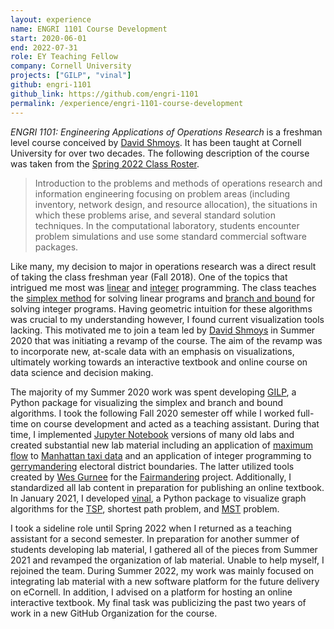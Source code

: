 ```yaml
---
layout: experience
name: ENGRI 1101 Course Development
start: 2020-06-01
end: 2022-07-31
role: EY Teaching Fellow
company: Cornell University
projects: ["GILP", "vinal"]
github: engri-1101
github_link: https://github.com/engri-1101
permalink: /experience/engri-1101-course-development
---
```


*ENGRI 1101: Engineering Applications of Operations Research* is a freshman
level course conceived by [David Shmoys][dbs]. It has been taught at Cornell
University for over two decades. The following description of the course was
taken from the [Spring 2022 Class Roster][roster].

> Introduction to the problems and methods of operations research and
> information engineering focusing on problem areas (including inventory,
> network design, and resource allocation), the situations in which these
> problems arise, and several standard solution techniques. In the
> computational laboratory, students encounter problem simulations and use some
> standard commercial software packages.

Like many, my decision to major in operations research was a direct result of
taking the class freshman year (Fall 2018). One of the topics that intrigued me
most was [linear][lp] and [integer][ip] programming. The class teaches the
[simplex method][simplex] for solving linear programs and [branch and
bound][bnb] for solving integer programs. Having geometric intuition for these
algorithms was crucial to my understanding however, I found current
visualization tools lacking. This motivated me to join a team led by [David
Shmoys][dbs] in Summer 2020 that was initiating a revamp of the course.
The aim of the revamp was to incorporate new, at-scale data with an emphasis
on visualizations, ultimately working towards an interactive textbook and
online course on data science and decision making.

The majority of my Summer 2020 work was spent developing [GILP][gilp], a Python
package for visualizing the simplex and branch and bound algorithms. I took the
following Fall 2020 semester off while I worked full-time on course development
and acted as a teaching assistant. During that time, I implemented [Jupyter
Notebook][jupyter] versions of many old labs and created substantial new lab
material including an application of [maximum flow][maxflow] to [Manhattan
taxi data][taxi] and an application of integer programming to
[gerrymandering][gerry] electoral district boundaries. The latter utilized
tools created by [Wes Gurnee][wes] for the [Fairmandering][fairmandering]
project. Additionally, I standardized all lab content in preparation for
publishing an online textbook. In January 2021, I developed [vinal][vinal], a
Python package to visualize graph algorithms for the [TSP][tsp], shortest path
problem, and [MST][mst] problem.

I took a sideline role until Spring 2022 when I returned as a teaching
assistant for a second semester. In preparation for another summer of students
developing lab material, I gathered all of the pieces from Summer 2021 and
revamped the organization of lab material. Unable to help myself, I rejoined
the team. During Summer 2022, my work was mainly focused on integrating lab
material with a new software platform for the future delivery on eCornell. In
addition, I advised on a platform for hosting an online interactive textbook.
My final task was publicizing the past two years of work in a new GitHub
Organization for the course.

[mst]: https://en.wikipedia.org/wiki/Minimum_spanning_tree
[tsp]: https://en.wikipedia.org/wiki/Travelling_salesman_problem
[jupyter]: https://jupyter.org
[gilp]: https://github.com/engri-1101/gilp
[vinal]: https://github.com/engri-1101/vinal
[lp]: https://en.wikipedia.org/wiki/Linear_programming
[ip]: https://en.wikipedia.org/wiki/Integer_programming
[simplex]: https://en.wikipedia.org/wiki/Simplex_algorithm
[bnb]: https://en.wikipedia.org/wiki/Branch_and_bound
[dbs]: https://people.orie.cornell.edu/shmoys/
[roster]: https://classes.cornell.edu/browse/roster/SP22/class/ENGRI/1101
[taxi]: https://www1.nyc.gov/site/tlc/about/tlc-trip-record-data.page
[maxflow]: https://en.wikipedia.org/wiki/Maximum_flow_problem
[gerry]: https://en.wikipedia.org/wiki/Gerrymandering
[fairmandering]: https://www.fairmandering.org/index.html
[wes]: https://www.wesg.me
